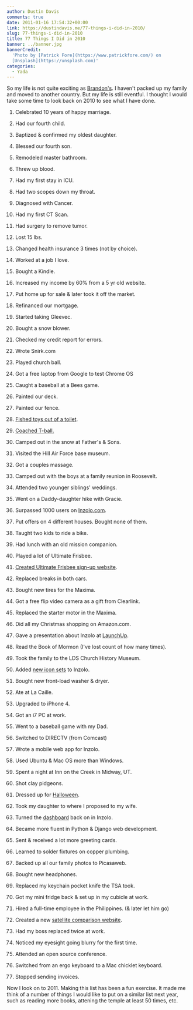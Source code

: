 ```yaml
---
author: Dustin Davis
comments: true
date: 2011-01-16 17:54:32+00:00
link: https://dustindavis.me/77-things-i-did-in-2010/
slug: 77-things-i-did-in-2010
title: 77 Things I Did in 2010
banner: ../banner.jpg
bannerCredit:
  'Photo by [Patrick Fore](https://www.patrickfore.com/) on
  [Unsplash](https://unsplash.com)'
categories:
  - Yada
---
```


So my life is not quite exciting as
[Brandon's](http://brandonpearce.com/2011/01/77-things-i-did-in-2010/). I
haven't packed up my family and moved to another country. But my life is still
eventful. I thought I would take some time to look back on 2010 to see what I
have done.

1. Celebrated 10 years of happy marriage.

2. Had our fourth child.

3. Baptized & confirmed my oldest daughter.

4. Blessed our fourth son.

5. Remodeled master bathroom.

6. Threw up blood.

7. Had my first stay in ICU.

8. Had two scopes down my throat.

9. Diagnosed with Cancer.

10. Had my first CT Scan.

11. Had surgery to remove tumor.

12. Lost 15 lbs.

13. Changed health insurance 3 times (not by choice).

14. Worked at a job I love.

15. Bought a Kindle.

16. Increased my income by 60% from a 5 yr old website.

17. Put home up for sale & later took it off the market.

18. Refinanced our mortgage.

19. Started taking Gleevec.

20. Bought a snow blower.

21. Checked my credit report for errors.

22. Wrote Snirk.com

23. Played church ball.

24. Got a free laptop from Google to test Chrome OS

25. Caught a baseball at a Bees game.

26. Painted our deck.

27. Painted our fence.

28. [Fished toys out of a toilet](http://picasaweb.google.com/dustin.davis/20100131#5531178955733020946).

29. [Coached T-ball.](http://picasaweb.google.com/dustin.davis/20100131#5531178955733020946)

30. Camped out in the snow at Father's & Sons.

31. Visited the Hill Air Force base museum.

32. Got a couples massage.

33. Camped out with the boys at a family reunion in Roosevelt.

34. Attended two younger siblings' weddings.

35. Went on a Daddy-daughter hike with Gracie.

36. Surpassed 1000 users on [Inzolo.com](http://inzolo.com).

37. Put offers on 4 different houses. Bought none of them.

38. Taught two kids to ride a bike.

39. Had lunch with an old mission companion.

40. Played a lot of Ultimate Frisbee.

41. [Created Ultimate Frisbee sign-up website](http://uplayn.com).

42. Replaced breaks in both cars.

43. Bought new tires for the Maxima.

44. Got a free flip video camera as a gift from Clearlink.

45. Replaced the starter motor in the Maxima.

46. Did all my Christmas shopping on Amazon.com.

47. Gave a presentation about Inzolo at
    [LaunchUp](http://www.launchup.org/?s=inzolo&submit=Search).

48. Read the Book of Mormon (I've lost count of how many times).

49. Took the family to the LDS Church History Museum.

50. Added [new icon sets](http://inzolo.com/blog/new-icons-sets-available.php)
    to Inzolo.

51. Bought new front-load washer & dryer.

52. Ate at La Caille.

53. Upgraded to iPhone 4.

54. Got an i7 PC at work.

55. Went to a baseball game with my Dad.

56. Switched to DIRECTV (from Comcast)

57. Wrote a mobile web app for Inzolo.

58. Used Ubuntu & Mac OS more than Windows.

59. Spent a night at Inn on the Creek in Midway, UT.

60. Shot clay pidgeons.

61. Dressed up for
    [Halloween](http://www.davisvillage.com/kind-ward-members.html).

62. Took my daughter to where I proposed to my wife.

63. Turned the [dashboard](http://inzolo.com/blog/the-dashboard.php) back on in
    Inzolo.

64. Became more fluent in Python & Django web development.

65. Sent & received a lot more greeting cards.

66. Learned to solder fixtures on copper plumbing.

67. Backed up all our family photos to Picasaweb.

68. Bought new headphones.

69. Replaced my keychain pocket knife the TSA took.

70. Got my mini fridge back & set up in my cubicle at work.

71. Hired a full-time employee in the Philippines. (& later let him go)

72. Created a new [satellite comparison website](http://satelliteinfo.org).

73. Had my boss replaced twice at work.

74. Noticed my eyesight going blurry for the first time.

75. Attended an open source conference.

76. Switched from an ergo keyboard to a Mac chicklet keyboard.

77. Stopped sending invoices.

Now I look on to 2011. Making this list has been a fun exercise. It made me
think of a number of things I would like to put on a similar list next year,
such as reading more books, attening the temple at least 50 times, etc.
